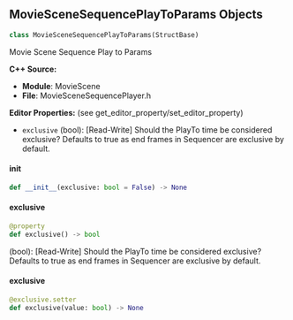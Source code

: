## MovieSceneSequencePlayToParams Objects

```python
class MovieSceneSequencePlayToParams(StructBase)
```

Movie Scene Sequence Play to Params

**C++ Source:**

- **Module**: MovieScene
- **File**: MovieSceneSequencePlayer.h

**Editor Properties:** (see get_editor_property/set_editor_property)

- ``exclusive`` (bool):  [Read-Write] Should the PlayTo time be considered exclusive? Defaults to true as end frames in Sequencer are exclusive by default.

<a id="unreal.MovieSceneSequencePlayToParams.__init__"></a>

#### __init__

```python
def __init__(exclusive: bool = False) -> None
```

<a id="unreal.MovieSceneSequencePlayToParams.exclusive"></a>

#### exclusive

```python
@property
def exclusive() -> bool
```

(bool):  [Read-Write] Should the PlayTo time be considered exclusive? Defaults to true as end frames in Sequencer are exclusive by default.

<a id="unreal.MovieSceneSequencePlayToParams.exclusive"></a>

#### exclusive

```python
@exclusive.setter
def exclusive(value: bool) -> None
```

<a id="unreal.MediaPlayerTrackOptions"></a>